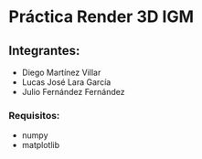 # Práctica Render 3D IGM

## Integrantes:
- Diego Martínez Villar
- Lucas José Lara García
- Julio Fernández Fernández

### Requisitos: 
- numpy
- matplotlib
